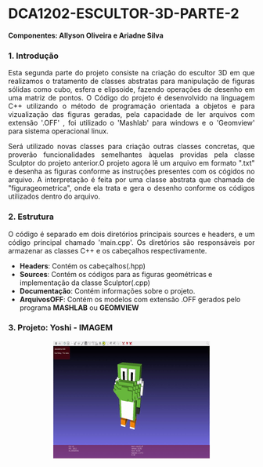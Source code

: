 # DCA1202-ESCULTOR-3D-PARTE-2

**Componentes: Allyson Oliveira e Ariadne Silva**

### **1. Introdução**
<p align = "justify">
Esta segunda parte do projeto consiste na criação do escultor 3D em que realizamos o tratamento de classes abstratas para manipulação de figuras sólidas como cubo, esfera e elipsoide, fazendo operações de desenho em uma matriz de pontos. O Código do projeto é desenvolvido na linguagem C++ utilizando o método de programação orientada a objetos e para vizualização das figuras geradas, pela capacidade de ler arquivos com extensão  '.OFF' , foi utilizado o 'Mashlab' para windows e o 'Geomview' para sistema operacional linux.
 </p>
 <p align = "justify">
Será utilizado novas classes para criação outras classes concretas, que proverão funcionalidades semelhantes àquelas providas pela classe Sculptor do projeto anterior.O projeto agora lê um arquivo em formato ".txt" e desenha as figuras conforme as instruções presentes com os cógidos no arquivo. A interpretação é feita por uma classe abstrata que chamada de "figurageometrica", onde ela trata e gera o desenho conforme os códigos utilizados dentro do arquivo. 
 </p>


### **2. Estrutura**

<p align = "justify">
O código é separado em dois diretórios principais sources e headers, e um código principal chamado 'main.cpp'. Os diretórios são responsáveis por armazenar as classes C++ e os cabeçalhos respectivamente.
 </p>

 - **Headers**: Contém os cabeçalhos(.hpp)
 - **Sources**: Contém os códigos para as figuras geométricas e implementação da classe Sculptor(.cpp)
 - **Documentação**: Contém informações sobre o projeto.
 - **ArquivosOFF**: Contém os modelos com extensão .OFF gerados pelo programa **MASHLAB** ou **GEOMVIEW**
 
 ### **3. Projeto: Yoshi - IMAGEM**
 
 <p align="center">
  <img src= "./Gif/MeshLab 2022.gif">
</p>
